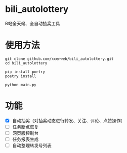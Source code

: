 # bili_autolottery

B站全天候、全自动抽奖工具

# 使用方法

```shell
git clone github.com/xcenweb/bili_autolottery.git
cd bili_autolottery
```

```shell
pip install poetry
poetry install
```

```shell
python main.py
```

# 功能

- [x] 自动抽奖（对抽奖动态进行转发、关注、评论、点赞操作）
- [ ] 任务断点恢复
- [ ] 网页版控制台
- [ ] 任务报表生成
- [ ] 自动整理转发号列表